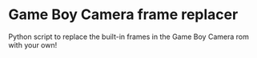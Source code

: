# Game Boy Camera frame replacer

Python script to replace the built-in frames in the Game Boy Camera rom with your own!
